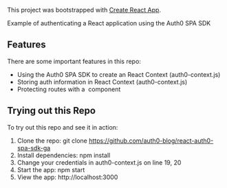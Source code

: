 This project was bootstrapped with [Create React App](https://github.com/facebook/create-react-app).

Example of authenticating a React application using the Auth0 SPA SDK

## Features

There are some important features in this repo:
* Using the Auth0 SPA SDK to create an React Context (auth0-context.js)
* Storing auth information in React Context (auth0-context.js)
* Protecting routes with a <PrivateRoute /> component

## Trying out this Repo

To try out this repo and see it in action:
1. Clone the repo: git clone https://github.com/auth0-blog/react-auth0-spa-sdk-ga
2. Install dependencies: npm install
3. Change your credentials in auth0-context.js on line 19, 20
4. Start the app: npm start
5. View the app: http://localhost:3000

